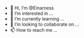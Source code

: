 - 👋 Hi, I’m @Einarness
- 👀 I’m interested in ...
- 🌱 I’m currently learning ...
- 💞️ I’m looking to collaborate on ...
- 📫 How to reach me ...

<!---
Einarness/Einarness is a ✨ special ✨ repository because its `README.md` (this file) appears on your GitHub profile.
You can click the Preview link to take a look at your changes.
--->
